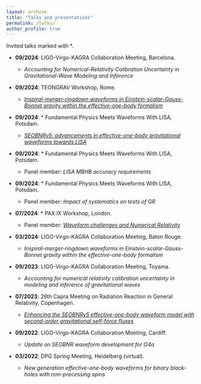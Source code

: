 ```yaml
---
layout: archive
title: "Talks and presentations"
permalink: /talks/
author_profile: true
---
```


Invited talks marked with *.

- **09/2024**: LIGO-Virgo-KAGRA Collaboration Meeting, Barcelona.
  - *Accounting for Numerical-Relativity Calibration Uncertainty in Gravitational-Wave Modeling and Inference*

- **09/2024**: TEONGRAV Workshop, Rome.
  - [*Inspiral-merger-ringdown waveforms in Einstein-scalar-Gauss-Bonnet gravity within the effective-one-body formalism*](https://agenda.infn.it/event/39201/contributions/236403/attachments/125115/184374/ESGB_EOB_Rome.pdf)

- **09/2024**: * Fundamental Physics Meets Waveforms With LISA, Potsdam.
  - [*SEOBNRv5: advancements in effective-one-body gravitational waveforms towards LISA*](https://workshops.aei.mpg.de/fpmeetswavelisa/wp-content/uploads/sites/41/2024/02/Lorenzo-Pompili.pdf)

- **09/2024**: * Fundamental Physics Meets Waveforms With LISA, Potsdam.
  - Panel member: *LISA MBHB accuracy requirements*

- **09/2024**: * Fundamental Physics Meets Waveforms With LISA, Potsdam.
  - Panel member: *Impact of systematics on tests of GR*

- **07/2024**: * PAX IX Workshop, London.
  - Panel member: [*Waveform challenges and Numerical Relativity*](https://indico.kcl.ac.uk/event/484/contributions/3570/attachments/761/892/Waveform%20challenges%20and%20numerical%20relativity.pdf)

- **03/2024**: LIGO-Virgo-KAGRA Collaboration Meeting, Baton Rouge.
  - *Inspiral-merger-ringdown waveforms in Einstein-scalar-Gauss-Bonnet gravity within the effective-one-body formalism*

- **09/2023**: LIGO-Virgo-KAGRA Collaboration Meeting, Toyama.
  - *Accounting for numerical relativity calibration uncertainty in modeling and inference of gravitational waves*

- **07/2023**: 26th Capra Meeting on Radiation Reaction in General Relativity, Copenhagen.
  - [*Enhancing the SEOBNRv5 effective-one-body waveform model with second-order gravitational self-force fluxes*](https://indico.nbi.ku.dk/event/1894/contributions/14663/attachments/4465/7095/07_05_LorenzoPompili.pdf)

- **09/2022**: LIGO-Virgo-KAGRA Collaboration Meeting, Cardiff.
  - *Update on SEOBNR waveform development for O4a*

- **03/2022**: DPG Spring Meeting, Heidelberg (virtual).
  - *New generation effective-one-body waveforms for binary black-holes with non-precessing spins*